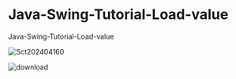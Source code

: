 # Java-Swing-Tutorial-Load-value
Java-Swing-Tutorial-Load-value



![Sct202404160](https://github.com/AbikoAzh/Java-Swing-Tutorial-Load-value/assets/165510364/32d0ac47-6336-415c-8ef3-ef225f1dc8a2)


![download](https://github.com/AbikoAzh/Java-Swing-Tutorial-Load-value/assets/165510364/b5405a5c-a060-411d-ad04-92bfc476794e)
